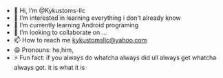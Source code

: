 - 👋 Hi, I’m @Kykustoms-llc
- 👀 I’m interested in learning everything i don't already know
- 🌱 I’m currently learning Android programing
- 💞️ I’m looking to collaborate on ...
- 📫 How to reach me kykustomsllc@yahoo.com
- 😄 Pronouns: he,him, 
- ⚡ Fun fact: if you always do whatcha always did ull always get whatcha always got. it is what it is

<!---
Kykustoms-llc/Kykustoms-llc is a ✨ special ✨ repository because its `README.md` (this file) appears on your GitHub profile.
You can click the Preview link to take a look at your changes.
--->
